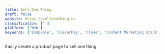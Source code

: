 ```yaml
---
title: Sell One Thing
draft: false 
website: https://sellonething.co
classification: ['']
platform: ['Web']
keywords: ['Bumpsale', 'CleverPay', 'Close', 'Content Marketing Stack', 'Gumroad', 'Inganta', 'Lead Wagon', 'MXED', 'Mailshake Omni', 'Market by Designmodo', 'Narrow', 'Prospect Stack', 'Sales List by Prospect.io', 'Salesfive', 'Salesmachine', 'Sello', 'Shoperr', 'Simple Quoter', 'Squarify.io', 'Startup Stash', 'StartupResources.io', 'TweetFavy', 'Yet Another Mail Merge']
---
```

Easily create a product page to sell one thing